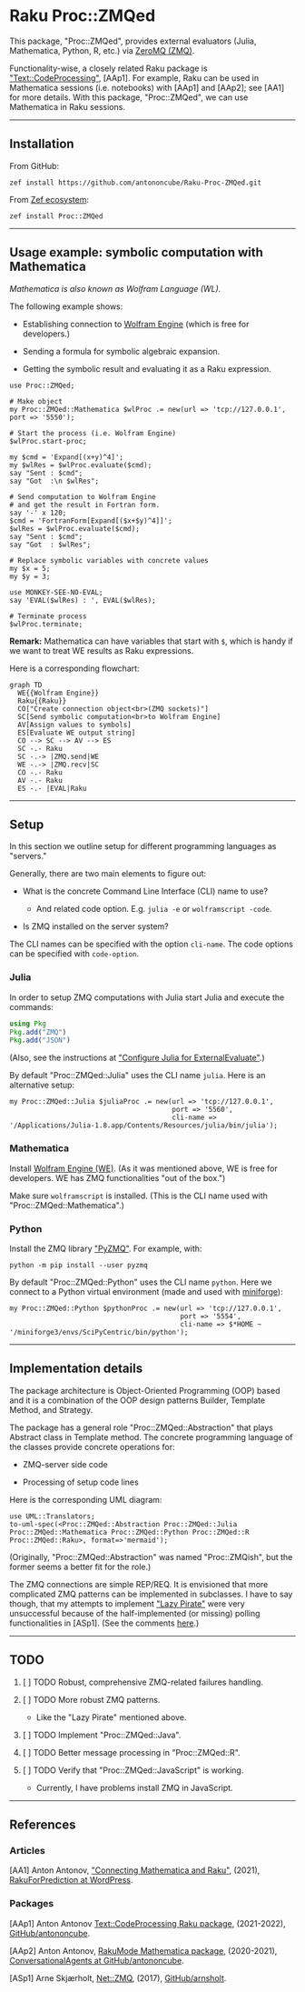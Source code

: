 # Raku Proc::ZMQed

This package, "Proc::ZMQed", provides external evaluators (Julia, Mathematica, Python, R, etc.) via 
[ZeroMQ (ZMQ)](https://zeromq.org).

Functionality-wise, a closely related Raku package is 
["Text::CodeProcessing"](https://raku.land/zef:antononcube/Text::CodeProcessing), 
[AAp1]. For example, Raku can be used in Mathematica sessions (i.e. notebooks) with [AAp1] and [AAp2]; see [AA1] for more details.
With this package, "Proc::ZMQed", we can use Mathematica in Raku sessions. 

-----

## Installation

From GitHub:

```
zef install https://github.com/antononcube/Raku-Proc-ZMQed.git
```

From [Zef ecosystem](https://raku.land):

```
zef install Proc::ZMQed
```

-----

## Usage example: symbolic computation with Mathematica

*Mathematica is also known as Wolfram Language (WL).*

The following example shows:

- Establishing connection to [Wolfram Engine](https://www.wolfram.com/engine/) (which is free for developers.)

- Sending a formula for symbolic algebraic expansion.

- Getting the symbolic result and evaluating it as a Raku expression.

```perl6
use Proc::ZMQed;

# Make object
my Proc::ZMQed::Mathematica $wlProc .= new(url => 'tcp://127.0.0.1', port => '5550');

# Start the process (i.e. Wolfram Engine)
$wlProc.start-proc;

my $cmd = 'Expand[(x+y)^4]';
my $wlRes = $wlProc.evaluate($cmd);
say "Sent : $cmd";
say "Got  :\n $wlRes";

# Send computation to Wolfram Engine
# and get the result in Fortran form.
say '-' x 120;
$cmd = 'FortranForm[Expand[($x+$y)^4]]';
$wlRes = $wlProc.evaluate($cmd);
say "Sent : $cmd";
say "Got  : $wlRes";

# Replace symbolic variables with concrete values 
my $x = 5;
my $y = 3;

use MONKEY-SEE-NO-EVAL;
say 'EVAL($wlRes) : ', EVAL($wlRes);

# Terminate process
$wlProc.terminate;
```

**Remark:** Mathematica can have variables that start with `$`, which is handy if we want to
treat WE results as Raku expressions.

Here is a corresponding flowchart:

```mermaid
graph TD
  WE{{Wolfram Engine}}
  Raku{{Raku}}
  CO["Create connection object<br>(ZMQ sockets)"]
  SC[Send symbolic computation<br>to Wolfram Engine]
  AV[Assign values to symbols]
  ES[Evaluate WE output string]
  CO --> SC --> AV --> ES
  SC -.- Raku
  SC -.-> |ZMQ.send|WE
  WE -.-> |ZMQ.recv|SC
  CO -.- Raku
  AV -.- Raku
  ES -.- |EVAL|Raku  
```

------

## Setup

In this section we outline setup for different programming languages as "servers."

Generally, there are two main elements to figure out:

- What is the concrete Command Line Interface (CLI) name to use?

  - And related code option. E.g. `julia -e` or `wolframscript -code`.
  
- Is ZMQ installed on the server system?


The CLI names can be specified with the option `cli-name`.
The code options can be specified with `code-option`.

### Julia

In order to setup ZMQ computations with Julia start Julia and execute the commands:

```julia
using Pkg
Pkg.add("ZMQ")
Pkg.add("JSON")
```

(Also, see the instructions at ["Configure Julia for ExternalEvaluate"](https://reference.wolfram.com/language/workflow/ConfigureJuliaForExternalEvaluate.html).) 

By default "Proc::ZMQed::Julia" uses the CLI name `julia`. Here is an alternative setup:

```{perl6, eval=FALSE}
my Proc::ZMQed::Julia $juliaProc .= new(url => 'tcp://127.0.0.1',
                                        port => '5560',
                                        cli-name => '/Applications/Julia-1.8.app/Contents/Resources/julia/bin/julia');
```

### Mathematica

Install [Wolfram Engine (WE)](https://www.wolfram.com/engine/). (As it was mentioned above, WE is free for developers. WE has ZMQ functionalities "out of the box.")

Make sure `wolframscript` is installed. (This is the CLI name used with "Proc::ZMQed::Mathematica".)

### Python

Install the ZMQ library ["PyZMQ"](https://pypi.org/project/pyzmq/). For example, with:

```
python -m pip install --user pyzmq
```

By default "Proc::ZMQed::Python" uses the CLI name `python`.
Here we connect to a Python virtual environment (made and used with 
[miniforge](https://github.com/conda-forge/miniforge)):

```{perl6, eval=FALSE}
my Proc::ZMQed::Python $pythonProc .= new(url => 'tcp://127.0.0.1', 
                                          port => '5554', 
                                          cli-name => $*HOME ~ '/miniforge3/envs/SciPyCentric/bin/python');
```

------

## Implementation details

The package architecture is Object-Oriented Programming (OOP) based and it is a combination of the OOP design patterns 
Builder, Template Method, and Strategy.

The package has a general role "Proc::ZMQed::Abstraction" that plays Abstract class in Template method. 
The concrete programming language of the classes provide concrete operations for:

- ZMQ-server side code

- Processing of setup code lines

Here is the corresponding UML diagram:

```perl6, output-lang=mermaid, output-prompt=NONE
use UML::Translators;
to-uml-spec(<Proc::ZMQed::Abstraction Proc::ZMQed::Julia Proc::ZMQed::Mathematica Proc::ZMQed::Python Proc::ZMQed::R Proc::ZMQed::Raku>, format=>'mermaid');
```

(Originally, "Proc::ZMQed::Abstraction" was named "Proc::ZMQish", but the former seems a better fit for the role.)

The ZMQ connections are simple REP/REQ. It is envisioned that more complicated ZMQ patterns can be implemented in
subclasses. I have to say though, that my attempts to implement 
["Lazy Pirate"](https://zguide.zeromq.org/docs/chapter4/)
were very unsuccessful because of the half-implemented (or missing) polling functionalities in [ASp1].
(See the comments [here](https://github.com/arnsholt/Net-ZMQ/blob/master/lib/Net/ZMQ4/Poll.pm6).)


------

## TODO

1. [ ] TODO Robust, comprehensive ZMQ-related failures handling.

2. [ ] TODO More robust ZMQ patterns. 

   - Like the "Lazy Pirate" mentioned above.

3. [ ] TODO Implement "Proc::ZMQed::Java".

4. [ ] TODO Better message processing in "Proc::ZMQed::R". 

5. [ ] TODO Verify that "Proc::ZMQed::JavaScript" is working.
  
   - Currently, I have problems install ZMQ in JavaScript.

------

## References

### Articles

[AA1] Anton Antonov,
["Connecting Mathematica and Raku"](https://rakuforprediction.wordpress.com/2021/12/30/connecting-mathematica-and-raku/),
(2021),
[RakuForPrediction at WordPress]([https://rakuforprediction.wordpress.com/).


### Packages

[AAp1] Anton Antonov
[Text::CodeProcessing Raku package](https://github.com/antononcube/Raku-Text-CodeProcessing),
(2021-2022),
[GitHub/antononcube](https://github.com/antononcube).

[AAp2] Anton Antonov,
[RakuMode Mathematica package](https://github.com/antononcube/ConversationalAgents/blob/master/Packages/WL/RakuMode.m),
(2020-2021),
[ConversationalAgents at GitHub/antononcube](https://github.com/antononcube/ConversationalAgents).

[ASp1] Arne Skjærholt,
[Net::ZMQ](https://github.com/arnsholt/Net-ZMQ),
(2017),
[GitHub/arnsholt](https://github.com/arnsholt).
